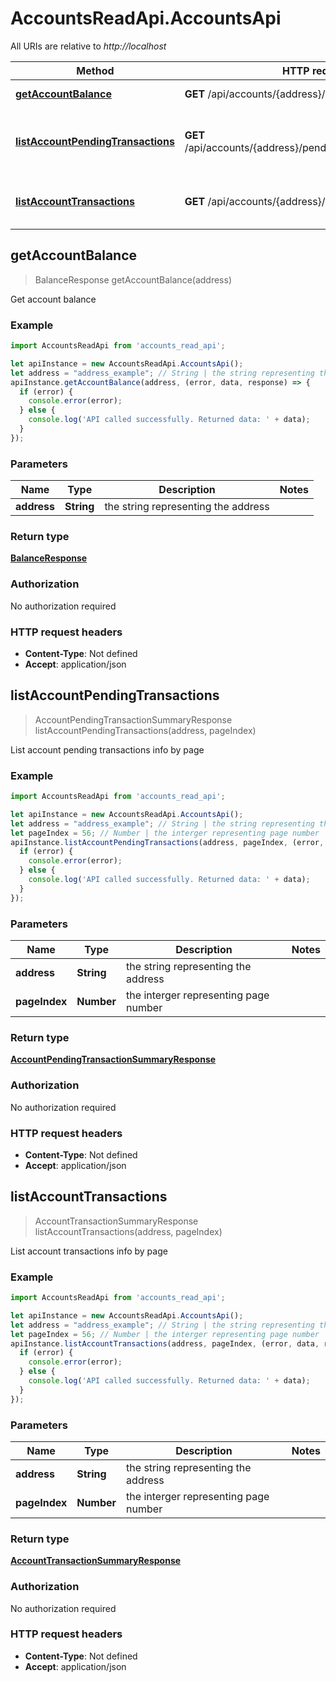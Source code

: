# AccountsReadApi.AccountsApi

All URIs are relative to *http://localhost*

Method | HTTP request | Description
------------- | ------------- | -------------
[**getAccountBalance**](AccountsApi.md#getAccountBalance) | **GET** /api/accounts/{address}/balance | Get account balance
[**listAccountPendingTransactions**](AccountsApi.md#listAccountPendingTransactions) | **GET** /api/accounts/{address}/pending/txn/page/{pageIndex} | List account pending transactions info by page
[**listAccountTransactions**](AccountsApi.md#listAccountTransactions) | **GET** /api/accounts/{address}/txn/page/{pageIndex} | List account transactions info by page



## getAccountBalance

> BalanceResponse getAccountBalance(address)

Get account balance

### Example

```javascript
import AccountsReadApi from 'accounts_read_api';

let apiInstance = new AccountsReadApi.AccountsApi();
let address = "address_example"; // String | the string representing the address
apiInstance.getAccountBalance(address, (error, data, response) => {
  if (error) {
    console.error(error);
  } else {
    console.log('API called successfully. Returned data: ' + data);
  }
});
```

### Parameters


Name | Type | Description  | Notes
------------- | ------------- | ------------- | -------------
 **address** | **String**| the string representing the address | 

### Return type

[**BalanceResponse**](BalanceResponse.md)

### Authorization

No authorization required

### HTTP request headers

- **Content-Type**: Not defined
- **Accept**: application/json


## listAccountPendingTransactions

> AccountPendingTransactionSummaryResponse listAccountPendingTransactions(address, pageIndex)

List account pending transactions info by page

### Example

```javascript
import AccountsReadApi from 'accounts_read_api';

let apiInstance = new AccountsReadApi.AccountsApi();
let address = "address_example"; // String | the string representing the address
let pageIndex = 56; // Number | the interger representing page number
apiInstance.listAccountPendingTransactions(address, pageIndex, (error, data, response) => {
  if (error) {
    console.error(error);
  } else {
    console.log('API called successfully. Returned data: ' + data);
  }
});
```

### Parameters


Name | Type | Description  | Notes
------------- | ------------- | ------------- | -------------
 **address** | **String**| the string representing the address | 
 **pageIndex** | **Number**| the interger representing page number | 

### Return type

[**AccountPendingTransactionSummaryResponse**](AccountPendingTransactionSummaryResponse.md)

### Authorization

No authorization required

### HTTP request headers

- **Content-Type**: Not defined
- **Accept**: application/json


## listAccountTransactions

> AccountTransactionSummaryResponse listAccountTransactions(address, pageIndex)

List account transactions info by page

### Example

```javascript
import AccountsReadApi from 'accounts_read_api';

let apiInstance = new AccountsReadApi.AccountsApi();
let address = "address_example"; // String | the string representing the address
let pageIndex = 56; // Number | the interger representing page number
apiInstance.listAccountTransactions(address, pageIndex, (error, data, response) => {
  if (error) {
    console.error(error);
  } else {
    console.log('API called successfully. Returned data: ' + data);
  }
});
```

### Parameters


Name | Type | Description  | Notes
------------- | ------------- | ------------- | -------------
 **address** | **String**| the string representing the address | 
 **pageIndex** | **Number**| the interger representing page number | 

### Return type

[**AccountTransactionSummaryResponse**](AccountTransactionSummaryResponse.md)

### Authorization

No authorization required

### HTTP request headers

- **Content-Type**: Not defined
- **Accept**: application/json


